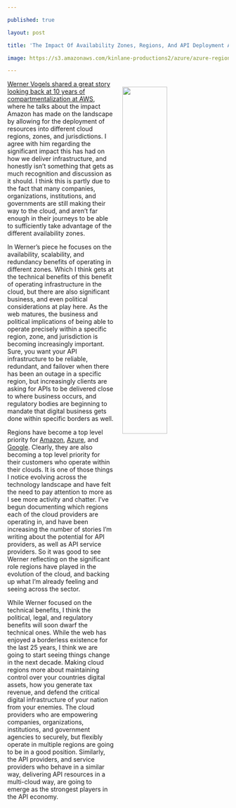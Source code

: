 ---
published: true
layout: post
title: 'The Impact Of Availability Zones, Regions, And API Deployment Around The Globe'
image: https://s3.amazonaws.com/kinlane-productions2/azure/azure-regions-map.png
---

<p><img src="https://s3.amazonaws.com/kinlane-productions2/azure/azure-regions-map.png" width="45%" align="right" style="padding: 15px;" />
<p><a href="https://www.allthingsdistributed.com/2018/03/ten-years-of-aws-compartimentalization.html">Werner Vogels shared a great story looking back at 10 years of compartmentalization at AWS</a>, where he talks about the impact Amazon has made on the landscape by allowing for the deployment of resources into different cloud regions, zones, and jurisdictions. I agree with him regarding the significant impact this has had on how we deliver infrastructure, and honestly isn’t something that gets as much recognition and discussion as it should. I think this is partly due to the fact that many companies, organizations, institutions, and governments are still making their way to the cloud, and aren’t far enough in their journeys to be able to sufficiently take advantage of the different availability zones.

<p>In Werner’s piece he focuses on the availability, scalability, and redundancy benefits of operating in different zones. Which I think gets at the technical benefits of this benefit of operating infrastructure in the cloud, but there are also significant business, and even political considerations at play here. As the web matures, the business and political implications of being able to operate precisely within a specific region, zone, and jurisdiction is becoming increasingly important. Sure, you want your API infrastructure to be reliable, redundant, and failover when there has been an outage in a specific region, but increasingly clients are asking for APIs to be delivered close to where business occurs, and regulatory bodies are beginning to mandate that digital business gets done within specific borders as well.

<p>Regions have become a top level priority for <a href="https://aws.amazon.com/about-aws/global-infrastructure/">Amazon</a>, <a href="https://azure.microsoft.com/en-us/global-infrastructure/regions/">Azure</a>, and <a href="https://cloud.google.com/about/locations/">Google</a>. Clearly, they are also becoming a top level priority for their customers who operate within their clouds. It is one of those things I notice evolving across the technology landscape and have felt the need to pay attention to more as I see more activity and chatter. I’ve begun documenting which regions each of the cloud providers are operating in, and have been increasing the number of stories I’m writing about the potential for API providers, as well as API service providers. So it was good to see Werner reflecting on the significant role regions have played in the evolution of the cloud, and backing up what I’m already feeling and seeing across the sector.

<p>While Werner focused on the technical benefits, I think the political, legal, and regulatory benefits will soon dwarf the technical ones. While the web has enjoyed a borderless existence for the last 25 years, I think we are going to start seeing things change in the next decade. Making cloud regions more about maintaining control over your countries digital assets, how you generate tax revenue, and defend the critical digital infrastructure of your nation from your enemies. The cloud providers who are empowering companies, organizations, institutions, and government agencies to securely, but flexibly operate in multiple regions are going to be in a good position. Similarly, the API providers, and service providers who behave in a similar way, delivering API resources in a multi-cloud way, are going to emerge as the strongest players in the API economy.


